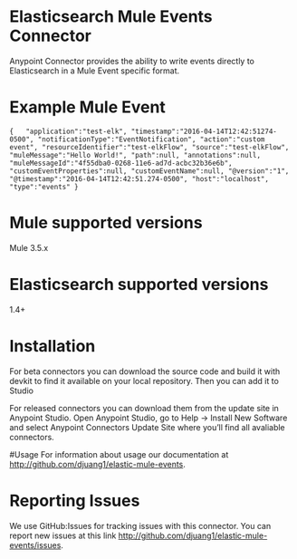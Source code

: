 # Elasticsearch Mule Events Connector

Anypoint Connector provides the ability to write events directly to Elasticsearch in a Mule Event specific format.

# Example Mule Event

`{  
   "application":"test-elk",
   "timestamp":"2016-04-14T12:42:51274-0500",
   "notificationType":"EventNotification",
   "action":"custom event",
   "resourceIdentifier":"test-elkFlow",
   "source":"test-elkFlow",
   "muleMessage":"Hello World!",
   "path":null,
   "annotations":null,
   "muleMessageId":"4f55dba0-0268-11e6-ad7d-acbc32b36e6b",
   "customEventProperties":null,
   "customEventName":null,
   "@version":"1",
   "@timestamp":"2016-04-14T12:42:51.274-0500",
   "host":"localhost",
   "type":"events"
}`

# Mule supported versions
Mule 3.5.x

# Elasticsearch supported versions
1.4+

# Installation 
For beta connectors you can download the source code and build it with devkit to find it available on your local repository. Then you can add it to Studio

For released connectors you can download them from the update site in Anypoint Studio. 
Open Anypoint Studio, go to Help → Install New Software and select Anypoint Connectors Update Site where you’ll find all avaliable connectors.

#Usage
For information about usage our documentation at http://github.com/djuang1/elastic-mule-events.

# Reporting Issues

We use GitHub:Issues for tracking issues with this connector. You can report new issues at this link http://github.com/djuang1/elastic-mule-events/issues.